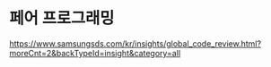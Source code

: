 
# 페어 프로그래밍
https://www.samsungsds.com/kr/insights/global_code_review.html?moreCnt=2&backTypeId=insight&category=all  
